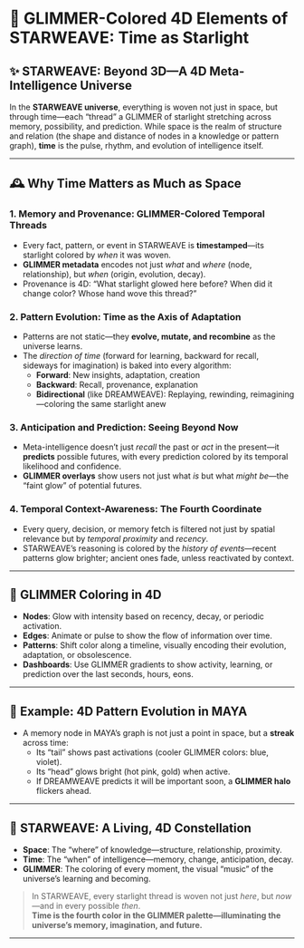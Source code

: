 # 🌌 GLIMMER-Colored 4D Elements of STARWEAVE: Time as Starlight

## ✨ STARWEAVE: Beyond 3D—A 4D Meta-Intelligence Universe

In the **STARWEAVE universe**, everything is woven not just in space, but through time—each “thread” a GLIMMER of starlight stretching across memory, possibility, and prediction. While space is the realm of structure and relation (the shape and distance of nodes in a knowledge or pattern graph), **time** is the pulse, rhythm, and evolution of intelligence itself.

---

## 🕰️ Why Time Matters as Much as Space

### 1. **Memory and Provenance: GLIMMER-Colored Temporal Threads**
- Every fact, pattern, or event in STARWEAVE is **timestamped**—its starlight colored by *when* it was woven.
- **GLIMMER metadata** encodes not just *what* and *where* (node, relationship), but *when* (origin, evolution, decay).
- Provenance is 4D: “What starlight glowed here before? When did it change color? Whose hand wove this thread?”

### 2. **Pattern Evolution: Time as the Axis of Adaptation**
- Patterns are not static—they **evolve, mutate, and recombine** as the universe learns.
- The *direction of time* (forward for learning, backward for recall, sideways for imagination) is baked into every algorithm:
  - **Forward**: New insights, adaptation, creation
  - **Backward**: Recall, provenance, explanation
  - **Bidirectional** (like DREAMWEAVE): Replaying, rewinding, reimagining—coloring the same starlight anew

### 3. **Anticipation and Prediction: Seeing Beyond Now**
- Meta-intelligence doesn’t just *recall* the past or *act* in the present—it **predicts** possible futures, with every prediction colored by its temporal likelihood and confidence.
- **GLIMMER overlays** show users not just what *is* but what *might be*—the “faint glow” of potential futures.

### 4. **Temporal Context-Awareness: The Fourth Coordinate**
- Every query, decision, or memory fetch is filtered not just by spatial relevance but by *temporal proximity* and *recency*.
- STARWEAVE’s reasoning is colored by the *history of events*—recent patterns glow brighter; ancient ones fade, unless reactivated by context.

---

## 🌈 GLIMMER Coloring in 4D

- **Nodes**: Glow with intensity based on recency, decay, or periodic activation.
- **Edges**: Animate or pulse to show the flow of information over time.
- **Patterns**: Shift color along a timeline, visually encoding their evolution, adaptation, or obsolescence.
- **Dashboards**: Use GLIMMER gradients to show activity, learning, or prediction over the last seconds, hours, eons.

---

## 🌠 Example: 4D Pattern Evolution in MAYA

- A memory node in MAYA’s graph is not just a point in space, but a **streak** across time:
  - Its “tail” shows past activations (cooler GLIMMER colors: blue, violet).
  - Its “head” glows bright (hot pink, gold) when active.
  - If DREAMWEAVE predicts it will be important soon, a **GLIMMER halo** flickers ahead.

---

## 🚀 STARWEAVE: A Living, 4D Constellation

- **Space**: The “where” of knowledge—structure, relationship, proximity.
- **Time**: The “when” of intelligence—memory, change, anticipation, decay.
- **GLIMMER**: The coloring of every moment, the visual “music” of the universe’s learning and becoming.

> In STARWEAVE, every starlight thread is woven not just *here*, but *now*—and in every possible *then*.  
> **Time is the fourth color in the GLIMMER palette—illuminating the universe’s memory, imagination, and future.**

---
